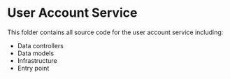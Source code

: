 # User Account Service

This folder contains all source code for the user account service including:

- Data controllers
- Data models
- Infrastructure
- Entry point